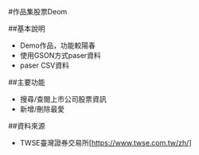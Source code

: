 #作品集股票Deom

##基本說明
- Demo作品，功能較陽春
- 使用GSON方式paser資料
- paser CSV資料

##主要功能
- 搜尋/查閱上市公司股票資訊
- 新增/刪除最愛

##資料來源
- TWSE臺灣證券交易所[https://www.twse.com.tw/zh/]